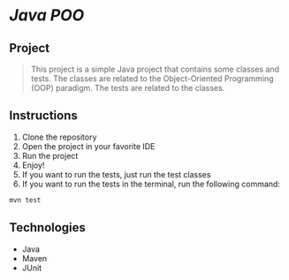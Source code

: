 # ***Java POO***

## Project

> This project is a simple Java project that contains some classes and tests. The classes are related to the
Object-Oriented Programming (OOP) paradigm. The tests are related to the classes.


## Instructions

1. Clone the repository
2. Open the project in your favorite IDE
3. Run the project
4. Enjoy!
5. If you want to run the tests, just run the test classes
6. If you want to run the tests in the terminal, run the following command:

```bash
mvn test
```

## Technologies

- Java
- Maven
- JUnit

